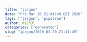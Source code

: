 ```yaml
---
title: "jargon"
date: "Fri Mar 20 21:41:49 CET 2020"
tags: ["jargon", "pipotron"]
author: m1ch3l
categories: ["generated"]
slug: "jargon/2020-03-20-21:41:49"
---
```



